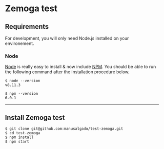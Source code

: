 # Zemoga test

## Requirements

For development, you will only need Node.js installed on your environement.

### Node

[Node](http://nodejs.org/) is really easy to install & now include [NPM](https://npmjs.org/).
You should be able to run the following command after the installation procedure
below.

    $ node --version
    v8.11.3

    $ npm --version
    6.0.1
    
---

## Install Zemoga test

    $ git clone git@github.com:manusalgado/test-zemoga.git
    $ cd test-zemoga
    $ npm install
    $ npm start



